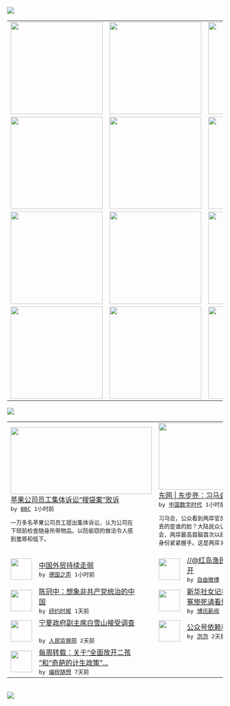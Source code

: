 

<a href="https://github.com/greatfire/z/raw/master/FreeBrowser.apk"><img src="https://raw.githubusercontent.com/greatfire/wiki/master/x/header.png" /></a><table><tr><td width="262" align="center" valign="center"><a href="https://github.com/greatfire/wiki/wiki/nyt" title="纽约时报中文网 国际纵览"><img src="https://raw.githubusercontent.com/greatfire/wiki/master/x/nyt_flag.png" width="215"/></a></td><td width="262" align="center" valign="center"><a href="https://github.com/greatfire/wiki/wiki/dw" title=""><img src="https://raw.githubusercontent.com/greatfire/wiki/master/x/dw_flag.png" width="215"/></a></td><td width="262" align="center" valign="center"><a href="https://github.com/greatfire/wiki/wiki/rmjd" title=""><img src="https://raw.githubusercontent.com/greatfire/wiki/master/x/rmjd_flag.png" width="215"/></a></td></tr><tr><td width="262" align="center" valign="center"><a href="https://github.com/paopaonetizen/website" title="泡泡 - 未经审查的互联网信息"><img src="https://raw.githubusercontent.com/greatfire/wiki/master/x/pp_flag.png" width="215"/></a></td><td width="262" align="center" valign="center"><a href="https://github.com/getlantern/mirror" title="以及自由微博和GreatFire.org官方中文论坛"><img src="https://raw.githubusercontent.com/greatfire/wiki/master/x/lantern_flag.png" width="215"/></a></td><td width="262" align="center" valign="center"><a href="https://github.com/cdtmirrors/m/" title=""><img src="https://raw.githubusercontent.com/greatfire/wiki/master/x/cdt_flag.png" width="215"/></a></td></tr><tr><td width="262" align="center" valign="center"><a href="https://github.com/program-think/blog" title="编程随想的博客"><img src="https://raw.githubusercontent.com/greatfire/wiki/master/x/pt_flag.png" width="215"/></a></td><td width="262" align="center" valign="center"><a href="https://github.com/greatfire/wiki/wiki/bbc" title=""><img src="https://raw.githubusercontent.com/greatfire/wiki/master/x/bbc_flag.png" width="215"/></a></td><td width="262" align="center" valign="center"><a href="https://github.com/freeweibo/s" title="自由微博 - 匿名和不受屏蔽的新浪微博搜索"><img src="https://raw.githubusercontent.com/greatfire/wiki/master/x/fw_flag.png" width="215"/></a></td></tr><tr><td width="262" align="center" valign="center"><a href="https://github.com/greatfire/wiki/wiki/google" title=""><img src="https://raw.githubusercontent.com/greatfire/wiki/master/x/google_flag.png" width="215"/></a></td><td width="262" align="center" valign="center"><a href="https://github.com/bxnews/boxun" title=""><img src="https://raw.githubusercontent.com/greatfire/wiki/master/x/bx_flag.png" width="215"/></a></td><td width="262" align="center" valign="center"><a href="https://github.com/greatfire/wiki/wiki/open-source" title="欢迎访问GreatFire.org开发者项目网站"><img src="https://raw.githubusercontent.com/greatfire/wiki/master/x/open-source_flag.png" width="215"/></a></td></tr></table><img src="https://raw.githubusercontent.com/greatfire/wiki/master/x/newsfeed text.png" /><table cols="4"><tr><td colspan="2" width="380"><a href="http://www.bbc.com/zhongwen/simp/world/2015/11/151108_apple_lawsuit"><img src="http://a.files.bbci.co.uk/worldservice/live/assets/images/2015/11/08/151108145424_apple_logo_144x81_reuters_nocredit.jpg" width="330" height="156"/></a></br><a href="http://www.bbc.com/zhongwen/simp/world/2015/11/151108_apple_lawsuit">苹果公司员工集体诉讼“搜袋案”败诉</a></br><kbd> by <a href="http://www.bbc.co.uk/zhongwen/simp">BBC</a> 1小时前 </kbd></br><pre>一万多名苹果公司员工提出集体诉讼，认为公司在<br/>下班前检查随身所带物品，以防偷窃的做法令人感<br/>到羞辱和低下。</pre></td><td colspan="2" width="380"><a href="http://feedproxy.google.com/~r/chinadigitaltimes/IyPt/~3/VEJQ2d5nChU/"><img src="https://raw.githubusercontent.com/greatfire/wiki/master/x/cdt_logo_b.png" width="330" height="156"/></a></br><a href="http://feedproxy.google.com/~r/chinadigitaltimes/IyPt/~3/VEJQ2d5nChU/">东网 | 东步亮：习马会丢了谁的脸</a></br><kbd> by <a href="http://chinadigitaltimes.net/chinese/">中国数字时代</a> 1小时前 </kbd></br><pre>习马会，公众看到两岸官员展现出来的信息，这些<br/>丢的是谁的脸？大陆民众认为不是马英九。习马相<br/>会，两岸最高首脑首次以政权而不是政党领导人的<br/>身份紧紧握手。这是两岸关系载...</pre></td></tr><tr><td><img src="http://www.dw.com/image/0,,18684912_302,00.jpg" width="50" height="50"/></td><td width="280"><a href="http://dw.com/p/1H1uh?maca=chi-GK-text-greatfire-all-chinese-15625-xml-mrss">中国外贸持续走弱</a></br><kbd> by <a href="http://dw.de">德国之声</a> 1小时前 </kbd></td><td><img src="http://ww4.sinaimg.cn/large/55147e04gw1extoq6czayj20gu0m8t9w.jpg" width="50" height="50"/></td><td width="280"><a href="https://freeweibo.com/weibo/3907013257734689">//@红岛渔民:此微博不宜公<br/>开</a></br><kbd> by <a href="https://freeweibo.com/">自由微博</a> 2小时前 </kbd></td></tr><tr><td><img src="http://static01.nyt.com/images/2015/10/29/world/29SINO-CHAN/29SINO-CHAN-articleInline-v2.jpg" width="50" height="50"/></td><td width="280"><a href="https://d3qlz4p8smvoli.cloudfront.net/china/20151102/c02sino-chan/">陈冠中：想象非共产党统治的中<br/>国</a></br><kbd> by <a href="http://m.cn.nytimes.com/">纽约时报</a> 1天前 </kbd></td><td><img src="http://www.open.com.hk/images/upload_images/20151023reader.jpg" width="50" height="50"/></td><td width="280"><a href="http://www.boxun.com/news/gb/china/2015/11/201511071535.shtml">新华社女记者齐力反腐受迫害含<br/>冤惨死请看博讯热点：打...</a></br><kbd> by <a href="http://www.boxun.com">博讯新闻</a> 2天前 </kbd></td></tr><tr><td><img src="http://www.rmjdw.com/uploads/151106/3-151106230TGY.jpg" width="50" height="50"/></td><td width="280"><a href="http://www.rmjdw.com//yongguandangan/20151106/15228.html">宁夏政府副主席白雪山接受调查<br/> </a></br><kbd> by <a href="http://www.rmjdw.com/">人民监督网</a> 2天前 </kbd></td><td><img src="https://raw.githubusercontent.com/greatfire/wiki/master/x/pp_logo.png" width="50" height="50"/></td><td width="280"><a href="https://pao-pao.net/article/632">公众号依赖和脸书亲中</a></br><kbd> by <a href="https://pao-pao.net">泡泡</a> 2天前 </kbd></td></tr><tr><td><img src="http://lh6.googleusercontent.com/MH162mSTCHN2J7iuXf6MlEXTZBCYTg2RNQoRlRpGnqfV8V8uFBilZ_i3KV95WU4nptN78DgJFesUjnmfg9mewa0OOJ-kqX1ThmWGzDaCofbLF-JsDb2dYvbiLrkpliX0EEt0y_6P6Q" width="50" height="50"/></td><td width="280"><a href="http://feedproxy.google.com/~r/programthink/~3/2g8zsytIIO8/weekly-share-93.html">每周转载：关于“全面放开二孩<br/>”和“奇葩的计生政策”...</a></br><kbd> by <a href="http://program-think.blogspot.com">编程随想</a> 7天前 </kbd></td></table></br><a href="https://github.com/greatfire/z/raw/master/FreeBrowser.apk"><img src="https://raw.githubusercontent.com/greatfire/wiki/master/x/download app.png" /></a>